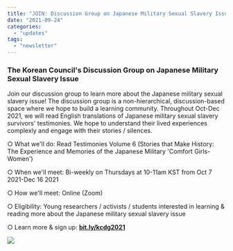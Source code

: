 ```yaml
---
title: "JOIN: Discussion Group on Japanese Military Sexual Slavery Issue"
date: "2021-09-24"
categories: 
  - "updates"
tags: 
  - "newsletter"
---
```


### **The Korean Council's Discussion Group on Japanese Military Sexual Slavery Issue**

Join our discussion group to learn more about the Japanese military sexual slavery issue! The discussion group is a non-hierarchical, discussion-based space where we hope to build a learning community. Throughout Oct-Dec 2021, we will read English translations of Japanese military sexual slavery survivors' testimonies. We hope to understand their lived experiences complexly and engage with their stories / silences.

○ What we'll do: Read Testimonies Volume 6 (Stories that Make History: The Experience and Memories of the Japanese Military 'Comfort Girls-Women')

○ When we'll meet: Bi-weekly on Thursdays at 10-11am KST from Oct 7 2021-Dec 16 2021

○ How we'll meet: Online (Zoom)

○ Eligibility: Young researchers / activists / students interested in learning & reading more about the Japanese military sexual slavery issue

○ Learn more & sign up: **[bit.ly/kcdg2021](http://bit.ly/kcdg2021)**

![](https://womenandwar.net/kr/wp-content/uploads/2021/09/7857AB18-D2E6-49A8-8C83-CDA1C503D85D-1024x1024.png)
